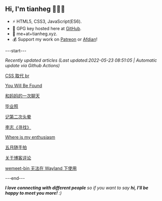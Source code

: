 
<h2>Hi, I'm tianheg 👋👨‍💻</h2>

- ⚡ HTML5, CSS3, JavaScript(ES6).
- 🔑 GPG key hosted here at [GitHub](https://github.com/tianheg.gpg).
- 📧 me+at+tianheg.xyz.
- 💰 Support my work on [Patreon](https://www.patreon.com/tianheg) or [Afdian](https://afdian.net/@tianheg)!

---start---

*Recently updated articles (Last updated:2022-05-23 08:51:05 | Automatic update via Github Actions)*

[CSS 取代 br](https://www.yidajiabei.xyz/posts/css-replace-br-tag/)

[You Will Be Found](https://www.yidajiabei.xyz/posts/you-will-be-found/)

[和妈妈的一次聊天](https://www.yidajiabei.xyz/posts/talk-with-mom/)

[毕业照](https://www.yidajiabei.xyz/posts/graduation-photo/)

[记第二次头晕](https://www.yidajiabei.xyz/posts/dizzy/)

[李志《寻找》](https://www.yidajiabei.xyz/posts/lizhi-seek/)

[Where is my enthusiasm](https://www.yidajiabei.xyz/posts/where-is-my-enthusiasm/)

[五月随手拍](https://www.yidajiabei.xyz/posts/photos-2022-05/)

[关于博客评论](https://www.yidajiabei.xyz/posts/blog-comment/)

[wemeet-bin 无法在 Wayland 下使用](https://www.yidajiabei.xyz/posts/arch-linux-wemeet-bin-wayland/)

---end---

<em><b>I love connecting with different people</b> so if you want to say <b>hi, I'll be happy to meet you more!</b> :)</em>
